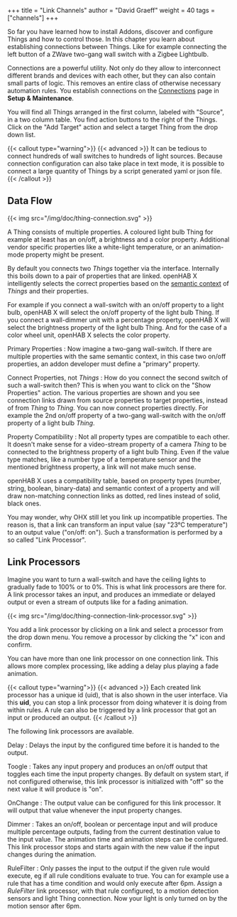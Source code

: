 +++
title = "Link Channels"
author = "David Graeff"
weight = 40
tags = ["channels"]
+++

So far you have learned how to install Addons, discover and configure Things and how to control those. In this chapter you learn about establishing connections between Things. Like for example connecting the left button of a ZWave two-gang wall switch with a Zigbee Lightbulb.

Connections are a powerful utility. Not only do they allow to interconnect different brands and devices with each other, but they can also contain small parts of logic. This removes an entire class of otherwise necessary automation rules. You establish connections on the <a class="demolink" href="">Connections</a> page in **Setup &amp; Maintenance**.

You will find all Things arranged in the first column, labeled with "Source", in a two column table. You find action buttons to the right of the Things. Click on the "Add Target" action and select a target Thing from the drop down list.

{{< callout type="warning">}}
{{< advanced >}} It can be tedious to connect hundreds of wall switches to hundreds of light sources. Because connection configuration can also take place in text mode, it is possible to connect a large quantity of Things by a script generated yaml or json file.
{{< /callout >}}

## Data Flow

{{< img src="/img/doc/thing-connection.svg" >}}

A Thing consists of multiple properties. A coloured light bulb Thing for example at least has an on/off, a brightness and a color property. Additional vendor specific properties like a white-light temperature, or an animation-mode property might be present.

By default you connects two *Things* together via the interface. Internally this boils down to a pair of properties that are linked. openHAB X intelligently selects the correct properties based on the [semantic context](/userguide/tags) of *Things* and their properties.

For example if you connect a wall-switch with an on/off property to a light bulb, openHAB X will select the on/off property of the light bulb Thing. If you connect a wall-dimmer unit with a percentage property, openHAB X will select the brightness property of the light bulb Thing. And for the case of a color wheel unit, openHAB X selects the color property.

Primary Properties
: Now imagine a two-gang wall-switch. If there are multiple properties with the same semantic context, in this case two on/off properties, an addon developer must define a "primary" property.

Connect Properties, not *Things*
: How do you connect the second switch of such a wall-switch then? This is when you want to click on the "Show Properties" action. The various properties are shown and you see connection links drawn from source properties to target properties, instead of from *Thing* to *Thing*. You can now connect properties directly. For example the 2nd on/off property of a two-gang wall-switch with the on/off property of a light bulb *Thing*.

Property Compatibility
: Not all property types are compatible to each other. It doesn't make sense for a video-stream property of a camera *Thing* to be connected to the brightness property of a light bulb Thing. Even if the value type matches, like a number type of a temperature sensor and the mentioned brightness property, a link will not make much sense.

openHAB X uses a compatibility table, based on property types (number, string, boolean, binary-data) and semantic context of a property and will draw non-matching connection links as dotted, red lines instead of solid, black ones.

You may wonder, why OHX still let you link up incompatible properties. The reason is, that a link can transform an input value (say "23°C temperature") to an output value ("on/off: on"). Such a transformation is performed by a so called "Link Processor".

## Link Processors

Imagine you want to turn a wall-switch and have the ceiling lights to gradually fade to 100% or to 0%.
This is what link processors are there for.
A link processor takes an input, and produces an immediate or delayed output or even a stream of outputs like for a fading animation.

{{< img src="/img/doc/thing-connection-link-processor.svg" >}}

You add a link processor by clicking on a link and select a processor from the drop down menu. You remove a processor by clicking the "x" icon and confirm.

You can have more than one link processor on one connection link.
This allows more complex processing, like adding a delay plus playing a fade animation.

{{< callout type="warning">}}
{{< advanced >}} Each created link processor has a unique id (uid), that is also shown in the user interface. Via this **uid**, you can stop a link processor from doing whatever it is doing from within rules. A rule can also be triggered by a link processor that got an input or produced an output.
{{< /callout >}}

The following link processors are available.

Delay
: Delays the input by the configured time before it is handed to the output.

Toogle
: Takes any input propery and produces an on/off output that toggles each time the input property changes. By default on system start, if not configured otherwise, this link processor is initialized with "off" so the next value it will produce is "on".

OnChange
: The output value can be configured for this link processor. It will output that value whenever the input property changes.

Dimmer
: Takes an on/off, boolean or percentage input and will produce multiple percentage outputs, fading from the current destination value to the input value. The animation time and animation steps can be configured. This link processor stops and starts again with the new value if the input changes during the animation.

RuleFilter
: Only passes the input to the output if the given rule would execute, eg if all rule conditions evaluate to true. You can for example use a rule that has a time condition and would only execute after 6pm. Assign a *RuleFilter* link processor, with that rule configured, to a motion detection sensors and light Thing connection. Now your light is only turned on by the motion sensor after 6pm.
